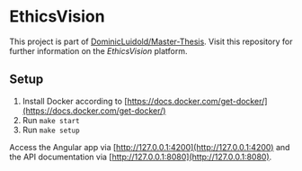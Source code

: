 # EthicsVision

This project is part of [DominicLuidold/Master-Thesis](https://github.com/DominicLuidold/Master-Thesis). Visit this repository for further information on the *EthicsVision* platform.

## Setup

1. Install Docker according to [https://docs.docker.com/get-docker/](https://docs.docker.com/get-docker/)
1. Run `make start`
1. Run `make setup`
   
Access the Angular app via [http://127.0.0.1:4200](http://127.0.0.1:4200) and the API documentation via [http://127.0.0.1:8080](http://127.0.0.1:8080).

